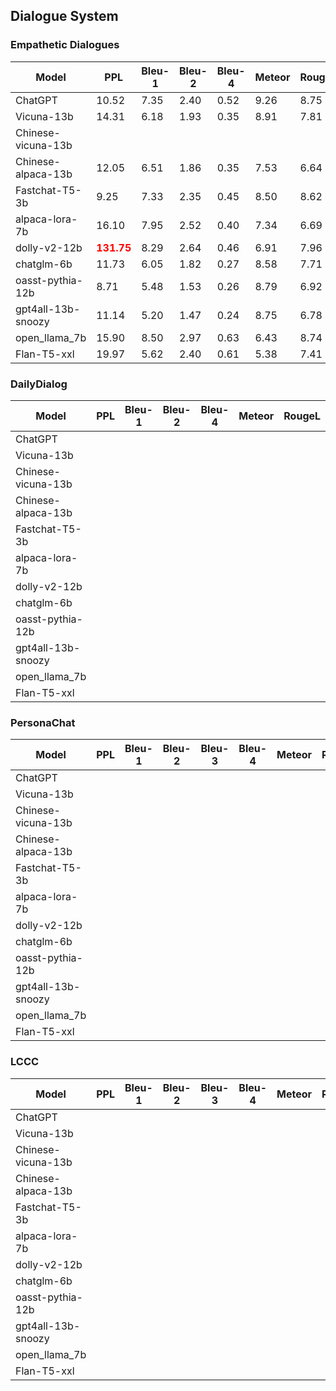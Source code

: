 ## Dialogue System

### Empathetic Dialogues

| Model              | PPL                                 | Bleu-1 | Bleu-2 | Bleu-4 | Meteor | RougeL | Dist-1 | Dist-2 | PostProcess  |
| ------------------ | ----------------------------------- | ------ | ------ | ------ | ------ | ------ | ------ | ------ | ------------ |
| ChatGPT            | 10.52                               | 7.35   | 2.40   | 0.52   | 9.26   | 8.75   | 4.71   | 27.75  | **0%**       |
| Vicuna-13b         | 14.31                               | 6.18   | 1.93   | 0.35   | 8.91   | 7.81   | 4.09   | 25.84  | 38.86%       |
| Chinese-vicuna-13b |                                     |        |        |        |        |        |        |        |              |
| Chinese-alpaca-13b | 12.05                               | 6.51   | 1.86   | 0.35   | 7.53   | 6.64   | 5.32   | 29.14  | 0.20%        |
| Fastchat-T5-3b     | 9.25                                | 7.33   | 2.35   | 0.45   | 8.50   | 8.62   | 3.55   | 20.81  | 0.12%        |
| alpaca-lora-7b     | 16.10                               | 7.95   | 2.52   | 0.40   | 7.34   | 6.69   | 7.59   | 39.58  | 0.24%        |
| dolly-v2-12b       | <font color='red'>**131.75**</font> | 8.29   | 2.64   | 0.46   | 6.91   | 7.96   | 7.46   | 42.69  | 58.61%       |
| chatglm-6b         | 11.73                               | 6.05   | 1.82   | 0.27   | 8.58   | 7.71   | 3.57   | 22.82  | 12.61%       |
| oasst-pythia-12b   | 8.71                                | 5.48   | 1.53   | 0.26   | 8.79   | 6.92   | 3.38   | 21.18  | <u>0.04%</u> |
| gpt4all-13b-snoozy | 11.14                               | 5.20   | 1.47   | 0.24   | 8.75   | 6.78   | 3.94   | 25.60  | 1.81%        |
| open_llama_7b      | 15.90                               | 8.50   | 2.97   | 0.63   | 6.43   | 8.74   | 3.93   | 17.91  | 40.05%       |
| Flan-T5-xxl        | 19.97                               | 5.62   | 2.40   | 0.61   | 5.38   | 7.41   | 5.66   | 24.97  | **0%**       |

### DailyDialog

| Model              | PPL  | Bleu-1 | Bleu-2 | Bleu-4 | Meteor | RougeL | Dist-1 | Dist-2 | PostProcess |
| ------------------ | ---- | ------ | ------ | ------ | ------ | ------ | ------ | ------ | ----------- |
| ChatGPT            |      |        |        |        |        |        |        |        | 0           |
| Vicuna-13b         |      |        |        |        |        |        |        |        | 38.55%      |
| Chinese-vicuna-13b |      |        |        |        |        |        |        |        |             |
| Chinese-alpaca-13b |      |        |        |        |        |        |        |        | 2.01%       |
| Fastchat-T5-3b     |      |        |        |        |        |        |        |        | 0.50%       |
| alpaca-lora-7b     |      |        |        |        |        |        |        |        | 3.41%       |
| dolly-v2-12b       |      |        |        |        |        |        |        |        | 74.80%      |
| chatglm-6b         |      |        |        |        |        |        |        |        | 12.05%      |
| oasst-pythia-12b   |      |        |        |        |        |        |        |        | 16.47%      |
| gpt4all-13b-snoozy |      |        |        |        |        |        |        |        | 25.50%      |
| open_llama_7b      |      |        |        |        |        |        |        |        | 64.36%      |
| Flan-T5-xxl        |      |        |        |        |        |        |        |        | 0%          |

### PersonaChat

| Model              | PPL  | Bleu-1 | Bleu-2 | Bleu-3 | Bleu-4 | Meteor | RougeL | CIDer | Dist-1 | Dist-2 | PostProcess |
| ------------------ | ---- | ------ | ------ | ------ | ------ | ------ | ------ | ----- | ------ | ------ | ----------- |
| ChatGPT            |      |        |        |        |        |        |        |       |        |        | 0           |
| Vicuna-13b         |      |        |        |        |        |        |        |       |        |        | 51.50%      |
| Chinese-vicuna-13b |      |        |        |        |        |        |        |       |        |        |             |
| Chinese-alpaca-13b |      |        |        |        |        |        |        |       |        |        | 2.40%       |
| Fastchat-T5-3b     |      |        |        |        |        |        |        |       |        |        | 10.80%      |
| alpaca-lora-7b     |      |        |        |        |        |        |        |       |        |        | 2.00%       |
| dolly-v2-12b       |      |        |        |        |        |        |        |       |        |        | 90.30%      |
| chatglm-6b         |      |        |        |        |        |        |        |       |        |        | 15.10%      |
| oasst-pythia-12b   |      |        |        |        |        |        |        |       |        |        | 7.80%       |
| gpt4all-13b-snoozy |      |        |        |        |        |        |        |       |        |        | 21.80%      |
| open_llama_7b      |      |        |        |        |        |        |        |       |        |        | 24.60%      |
| Flan-T5-xxl        |      |        |        |        |        |        |        |       |        |        | 0%          |

### LCCC

| Model              | PPL  | Bleu-1 | Bleu-2 | Bleu-3 | Bleu-4 | Meteor | RougeL | CIDer | Dist-1 | Dist-2 | PostProcess |
| ------------------ | ---- | ------ | ------ | ------ | ------ | ------ | ------ | ----- | ------ | ------ | ----------- |
| ChatGPT            |      |        |        |        |        |        |        |       |        |        | 0           |
| Vicuna-13b         |      |        |        |        |        |        |        |       |        |        | 55.07%      |
| Chinese-vicuna-13b |      |        |        |        |        |        |        |       |        |        |             |
| Chinese-alpaca-13b |      |        |        |        |        |        |        |       |        |        | 0.17%       |
| Fastchat-T5-3b     |      |        |        |        |        |        |        |       |        |        | --          |
| alpaca-lora-7b     |      |        |        |        |        |        |        |       |        |        | 9.89%       |
| dolly-v2-12b       |      |        |        |        |        |        |        |       |        |        | 66.73%      |
| chatglm-6b         |      |        |        |        |        |        |        |       |        |        | 27.88%      |
| oasst-pythia-12b   |      |        |        |        |        |        |        |       |        |        | 8.80%       |
| gpt4all-13b-snoozy |      |        |        |        |        |        |        |       |        |        | 8.25%       |
| open_llama_7b      |      |        |        |        |        |        |        |       |        |        | 0%          |
| Flan-T5-xxl        |      |        |        |        |        |        |        |       |        |        | --          |
